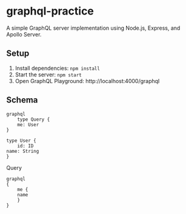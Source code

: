 # graphql-practice

A simple GraphQL server implementation using Node.js, Express, and Apollo Server.

## Setup
1. Install dependencies: `npm install`
2. Start the server: `npm start`
3. Open GraphQL Playground: http://localhost:4000/graphql

## Schema

```
graphql
    type Query {
    me: User
}

type User {
    id: ID
name: String
}
```

Query
```
graphql
{
    me {
    name
    }
}
```

